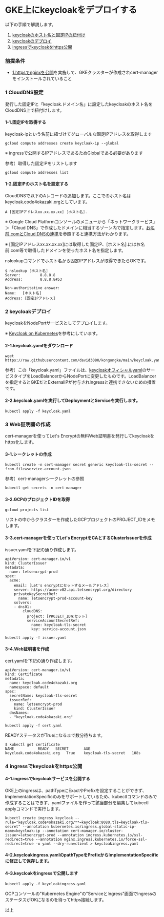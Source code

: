 # GKE上にkeycloakをデプロイする
以下の手順で解説します。

1. [keycloakのホスト名と固定IPの紐付け](./2.keycloak.md#1-CloudDNS設定)
2. [keycloakのデプロイ](./2.keycloak.md#2-keycloakデプロイ)
3. [ingressでkeycloakをhttps公開](./2.keycloak.md#3-ingressでkeycloakをhttps公開)

### 前提条件
- [1.httpsでnginxを公開](./1.nginx.md)を実施して、GKEクラスターが作成されcert-managerをインストールされていること

### 1 CloudDNS設定
発行した固定IPと「keycloak.ドメイン名」に設定したkeycloakのホスト名をCloudDNS上で紐付けします。

#### 1-1.固定IPを取得する
keycloak-ipという名前に紐づけてグローバルな固定IPアドレスを取得します
```
gcloud compute addresses create keycloak-ip --global
```
※ ingressで公開するIPアドレスであるためGlobalである必要があります

参考）取得した固定IPをリストします
```
gcloud compute addresses list
```

#### 1-2.固定IPのホスト名を設定する
CloudDNSで以下のAレコードの追加します。ここでのホスト名はkeycloak.code4okazaki.orgとしています。
```
A [固定IPアドレスxx.xx.xx.xx] [ホスト名].
```
※ Google Cloud Platformコンソールのメニューから「ネットワークサービス」＞「Cloud DNS」で作成したドメインに相当するゾーン内で指定します。[お名前.comとCloud DNSの連携](https://www.nyamucoro.com/entry/2018/11/02/230332)を参照すると連携方法がわかります。

※ [固定IPアドレスxx.xx.xx.xx]には取得した固定IP、[ホスト名].にはお名前.com等で取得したドメインを使ったホスト名を指定します。

nslookupコマンドでホスト名から固定IPアドレスが取得できたらOKです。
```
$ nslookup [ホスト名]
Server:         8.8.8.8
Address:        8.8.8.8#53

Non-authoritative answer:
Name:   [ホスト名]
Address: [固定IPアドレス]
```

### 2 keycloakデプロイ
keycloakをNodePortサービスとしてデプロイします。

※ [Keycloak on Kubernetes](https://www.keycloak.org/getting-started/getting-started-kube)を参考にしています。

#### 2-1.keycloak.yamlをダウンロード
```
wget https://raw.githubusercontent.com/david3080/kongongke/main/keycloak.yaml
```
参考）この「keycloak.yaml」ファイルは、[keycloakオフィシャルyaml](https://raw.githubusercontent.com/keycloak/keycloak-quickstarts/latest/kubernetes-examples/keycloak.yaml)のサービスタイプをLoadBalancerからNodePortに変更したものです。LoadBalancerを指定するとGKEだとExternalIPが付与されIngressと連携できないための措置です。

#### 2-2.keycloak.yamlを実行してDeploymentとServiceを実行します。
```
kubectl apply -f keycloak.yaml
```

### 3 Web証明書の作成
cert-managerを使ってLet's Encryptの無料Web証明書を発行してkeycloakをhttps化します。

#### 3-1.シークレットの作成
```
kubectl create -n cert-manager secret generic keycloak-tls-secret --from-file=service-account.json
```
参考）cert-managerシークレットの参照
```
kubectl get secrets -n cert-manager
```

#### 3-2.GCPのプロジェクトIDを取得
```
gcloud projects list
```
リストの中からクラスターを作成したGCPプロジェクトのPROJECT_IDをメモします。

#### 3-3.cert-managerを使ってLet's EncryptをCAとするClusterIssuerを作成
issuer.yamlを下記の通り作成します。
```
apiVersion: cert-manager.io/v1
kind: ClusterIssuer
metadata:
  name: letsencrypt-prod
spec:
  acme:
    email: [Let's encryptにセットするメールアドレス]
    server: https://acme-v02.api.letsencrypt.org/directory
    privateKeySecretRef:
      name: letsencrypt-prod-account-key
    solvers:
    - dns01:
        cloudDNS:
          project: [PROJECT_IDをセット]
          serviceAccountSecretRef:
            name: keycloak-tls-secret
            key: service-account.json
```

```
kubectl apply -f issuer.yaml
```

#### 3-4.Web証明書を作成
cert.yamlを下記の通り作成します。
```
apiVersion: cert-manager.io/v1
kind: Certificate
metadata:
  name: keycloak.code4okazaki.org
  namespace: default
spec:
  secretName: keycloak-tls-secret
  issuerRef:
    name: letsencrypt-prod
    kind: ClusterIssuer
  dnsNames:
  - "keycloak.code4okazaki.org"
```

```
kubectl apply -f cert.yaml
```

READYステータスがTrueになるまで数分待ちます。
```
$ kubectl get certificate
NAME           READY   SECRET       AGE
keycloak.code4okazaki.org   True    keycloak-tls-secret   108s
```

### 4 ingressでkeycloakをhttps公開

#### 4-1.ingressでkeycloakサービスを公開する
GKE上のingressは、pathTypeにExactやPrefixを設定することができず、ImplementationSpecificのみをサポートしているため、kubectlコマンドのみで作成することはできず、yamlファイルを作って該当部分を編集してkubectl applyコマンドで実行します。
```
kubectl create ingress keycloak --rule="keycloak.code4okazaki.org/**=keycloak:8080,tls=keycloak-tls-secret" --annotation kubernetes.io/ingress.global-static-ip-name=keycloak-ip --annotation cert-manager.io/cluster-issuer=letsencrypt-prod --annotation ingress.kubernetes.io/ssl-redirect=true --annotation nginx.ingress.kubernetes.io/force-ssl-redirect=true -o yaml --dry-run=client > keycloakingress.yaml
```

#### 4-2.keycloakingress.yamlのpathTypeをPrefixからImplementationSpecificに修正して保存します。

#### 4-3.keycloakをingressで公開します
```
kubectl apply -f keycloakingress.yaml
```

GCPコンソールの"Kubernetes Engine"の"ServiceとIngress"画面でIngressのステータスがOKになるのを待ってhttps接続します。

以上